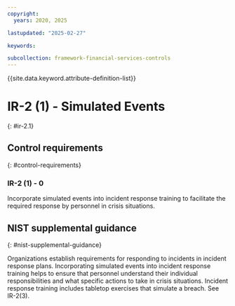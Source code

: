 ```yaml
---
copyright:
  years: 2020, 2025

lastupdated: "2025-02-27"

keywords:

subcollection: framework-financial-services-controls
---
```


{{site.data.keyword.attribute-definition-list}}

# IR-2 (1) -  Simulated Events
{: #ir-2.1}

## Control requirements
{: #control-requirements}



### IR-2 (1) - 0


Incorporate simulated events into incident response training to facilitate the required response by personnel in crisis situations.












## NIST supplemental guidance
{: #nist-supplemental-guidance}

Organizations establish requirements for responding to incidents in incident response plans. Incorporating simulated events into incident response training helps to ensure that personnel understand their individual responsibilities and what specific actions to take in crisis situations. Incident response training includes tabletop exercises that simulate a breach. See IR-2(3).
